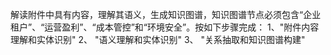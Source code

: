 解读附件中具有内容，理解其语义，生成知识图谱，知识图谱节点必须包含“企业租户”、“运营盈利”、“成本管控”和“环境安全”。按如下步骤完成：
1、"附件内容理解和实体识别"
2、 "语义理解和实体识别"
3、 "关系抽取和知识图谱构建"